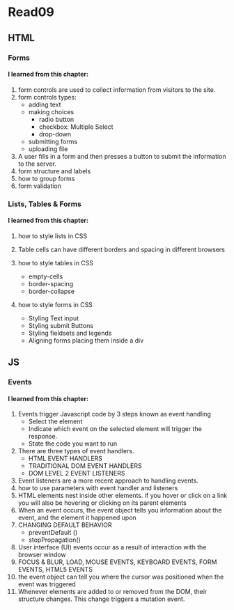 # Read09

## HTML

### Forms

#### I learned from this chapter:

1. form controls are used to collect information from visitors to the site.
1. form controls types:
   - adding text
   - making choices
     - radio button
     - checkbox: Multiple Select
     - drop-down
   - submitting forms
   - uploading file
1. A user fills in a form and then presses a button to submit the information to the server.
1. form structure and labels
1. how to group forms
1. form validation

### Lists, Tables & Forms

#### I learned from this chapter:

1. how to style lists in CSS
1. Table cells can have different borders and spacing in different browsers
1. how to style tables in CSS

   - empty-cells
   - border-spacing
   - border-collapse

1. how to style forms in CSS
   - Styling Text input
   - Styling submit Buttons
   - Styling fieldsets and legends
   - Aligning forms placing them inside a div

## JS

### Events

#### I learned from this chapter:

1. Events trigger Javascript code by 3 steps known as event handling
   - Select the element
   - Indicate which event on the selected element will trigger the response.
   - State the code you want to run
1. There are three types of event handlers.
   - HTML EVENT HANDLERS
   - TRADITIONAL DOM EVENT HANDLERS
   - DOM LEVEL 2 EVENT LISTENERS
1. Event listeners are a more recent approach to handling events.
1. how to use parameters with event handler and listeners
1. HTML elements nest inside other elements. if you hover or click on a link you will also be hovering or clicking on its parent elements
1. When an event occurs, the event object tells you information about the event, and the element it happened upon
1. CHANGING DEFAULT BEHAVIOR
   - preventDefault ()
   - stopPropagation()
1. User interface (UI) events occur as a result of interaction with the browser window
1. FOCUS & BLUR, LOAD, MOUSE EVENTS, KEYBOARD EVENTS, FORM EVENTS, HTML5 EVENTS
1. the event object can tell you where the cursor was positioned when the event was triggered
1. Whenever elements are added to or removed from the DOM, their structure changes. This change triggers a mutation event.
